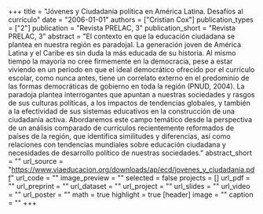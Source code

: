 +++
title = "Jóvenes y Ciudadanía política en América Latina. Desafíos al currículo"
date = "2006-01-01"
authors = ["Cristian Cox"]
publication_types = ["2"]
publication = "Revista PRELAC, 3"
publication_short = "Revista PRELAC, 3"
abstract = "El contexto en que la educación ciudadana se plantea en nuestra región es paradojal. La generación joven de América Latina y el Caribe es sin duda la más educada de su historia. Al mismo tiempo la mayoría no cree firmemente en la democracia, pese a estar viviendo en un período en que el ideal democrático ofrecido por el currículo escolar, como nunca antes, tiene un correlato externo en el predominio de las formas democráticas de gobierno en toda la región (PNUD, 2004). La paradoja plantea interrogantes que apuntan a nuestras sociedades y rasgos de sus culturas políticas, a los impactos de tendencias globales, y también a la efectividad de sus sistemas educativos en la construcción de una ciudadanía activa. Abordaremos este campo temático desde la perspectiva de un análisis comparado de currículos recientemente reformados de países de la región, que identifica similitudes y diferencias, así como relaciones con tendencias mundiales sobre educación ciudadana y necesidades de desarrollo político de nuestras sociedades."
abstract_short = ""
url_source = "https://www.viaeducacion.org/downloads/ap/ecd/jovenes_y_ciudadania.pdf"
url_code = ""
image_preview = ""
selected = false
projects = []
url_pdf = ""
url_preprint = ""
url_dataset = ""
url_project = ""
url_slides = ""
url_video = ""
url_poster = ""
math = true
highlight = true
[header]
image = ""
caption = ""
+++
